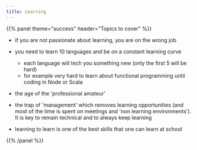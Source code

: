 ```yaml
---
title: Learning
---
```



{{% panel theme="success" header="Topics to cover" %}}

 - if you are not passionate about learning, you are on the wrong job
 - you need to learn 10 languages and be on a constant learning curve
    - each language will tech you something new (only the first 5 will be hard)
    - for example very hard to learn about functional programming until coding in Node or Scala
 - the age of the 'professional amateur'
 - the trap of 'management' which removes learning opportunities (and most of the time is spent on meetings and 'non learning environments'). It is key to remain technical and to always keep learning

 - learning to learn is one of the best skills that one can learn at school

{{% /panel %}}